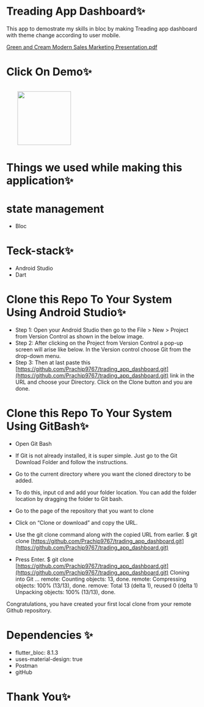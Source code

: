 # Treading App Dashboard✨
This app to demostrate my skills in bloc by making Treading app dashboard with theme change according to user mobile.

[Green and Cream Modern Sales Marketing Presentation.pdf](https://github.com/Prachip9767/trading_app_dashboard/files/13997780/Green.and.Cream.Modern.Sales.Marketing.Presentation.pdf)


# Click On Demo✨
  <code>
    <a href="https://drive.google.com/drive/folders/16YDTbeBXj3rm3btO27TNGk5jZDir84MA?usp=sharing" title="Playstore Profile"><img height="140" width="140" src="https://encrypted-tbn0.gstatic.com/images?q=tbn:ANd9GcRgwJcz642pA7mLR5u44OirKSJjfxOoOqWbpNx7vgDP0NI4snSp68daLp-JccwzoGUIARw&usqp=CAU"></a></code>


# Things we used while making this application✨
  
# state management
* Bloc

# Teck-stack✨
* Android Studio
* Dart


# Clone this Repo To Your System Using Android Studio✨

* Step 1: Open your Android Studio then go to the File > New > Project from Version Control as shown in the below image.
* Step 2: After clicking on the Project from Version Control a pop-up screen will arise like below. In the Version control choose Git from the drop-down menu.
* Step 3: Then at last paste this [https://github.com/Prachip9767/trading_app_dashboard.git](https://github.com/Prachip9767/trading_app_dashboard.git) link in the URL and choose your Directory. Click on the Clone button and you are done.


# Clone this Repo To Your System Using GitBash✨

* Open Git Bash

* If Git is not already installed, it is super simple. Just go to the Git Download Folder and follow the instructions.

* Go to the current directory where you want the cloned directory to be added.

* To do this, input cd and add your folder location. You can add the folder location by dragging the folder to Git bash.

* Go to the page of the repository that you want to clone

* Click on “Clone or download” and copy the URL.

* Use the git clone command along with the copied URL from earlier. $ git clone [https://github.com/Prachip9767/trading_app_dashboard.git](https://github.com/Prachip9767/trading_app_dashboard.git)

* Press Enter. $ git clone [https://github.com/Prachip9767/trading_app_dashboard.git](https://github.com/Prachip9767/trading_app_dashboard.git) Cloning into Git … remote: Counting objects: 13, done. remote: Compressing objects: 100% (13/13), done. remove: Total 13 (delta 1), reused 0 (delta 1) Unpacking objects: 100% (13/13), done.

Congratulations, you have created your first local clone from your remote Github repository.


# Dependencies ✨

* flutter_bloc: 8.1.3
*  uses-material-design: true
*  Postman
*  gitHub
    
# Thank You✨
